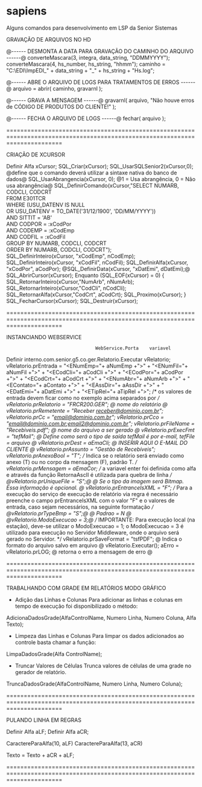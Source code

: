# sapiens
Alguns comandos para desenvolvimento em LSP da Senior Sistemas

GRAVAÇÃO DE ARQUIVOS NO HD

@------ DESMONTA A DATA PARA GRAVAÇÃO DO CAMINHO DO ARQUIVO ------@
converteMascara(3, integra, data_string, "DDMMYYYY");
converteMascara(4, hs_number, hs_string, "hhmm");
caminho =  "C:\\EDI\\ImpEDI_" + data_string + "_" + hs_string + "Hs.log";

@------ ABRE O ARQUIVO DE LOGS PARA TRATAMENTOS DE ERROS ------@
arquivo = abrir( caminho, gravarnl );

@------ GRAVA A MENSAGEM ------@
gravarnl( arquivo, "Não houve erros de CÓDIGO DE PRODUTOS DO CLIENTE!" );

@------ FECHA O ARQUIVO DE LOGS ------@
fechar( arquivo );

============================================================================================================================

CRIAÇÃO DE XCURSOR

Definir Alfa xCursor;
SQL_Criar(xCursor);
SQL_UsarSQLSenior2(xCursor,0);  @define que o comando deverá utilizar a sintaxe nativa do banco de dados@
SQL_UsarAbrangencia(xCursor, 0);  @1 = Usa abrangência, 0 = Não usa abrangência@
SQL_DefinirComando(xCursor,"SELECT NUMARB, CODCLI, CODCRT \
                              FROM E301TCR \
                             WHERE (USU_DATENV IS NULL \
                                OR USU_DATENV = TO_DATE('31/12/1900', 'DD/MM/YYYY')) \
                               AND SITTIT = 'AB' \
                               AND CODPOR = :xCodPor \
                               AND CODEMP = :xCodEmp \
                               AND CODFIL = :xCodFil \
                          GROUP BY NUMARB, CODCLI, CODCRT \
                          ORDER BY NUMARB, CODCLI, CODCRT");                        
SQL_DefinirInteiro(xCursor, "xCodEmp", nCodEmp);
SQL_DefinirInteiro(xCursor, "xCodFil", nCodFil);
SQL_DefinirAlfa(xCursor, "xCodPor", aCodPor);
@SQL_DefinirData(xCursor, "xDatEmi", dDatEmi);@
SQL_AbrirCursor(xCursor);
	Enquanto (SQL_EOF(xCursor) = 0) {
		SQL_RetornarInteiro(xCursor,"NumArb", nNumArb);
		SQL_RetornarInteiro(xCursor,"CodCli", nCodCli);
		SQL_RetornarAlfa(xCursor,"CodCrt", aCodCrt);
		SQL_Proximo(xCursor);
	}
SQL_FecharCursor(xCursor);
SQL_Destruir(xCursor);

============================================================================================================================

INSTANCIANDO WEBSERVICE

                                     WebService.Porta    variavel
Definir interno.com.senior.g5.co.ger.Relatorio.Executar vRelatorio;
vRelatorio.prEntrada = "<ENumEmp="+ aNumEmp +">" +
                       "<ENumFil="+ aNumFil +">" +
                       "<ECodCli="+ aCodCli +">" +
                       "<ECodPor="+ aCodPor +">" +
                       "<ECodCrt="+ aCodCrt +">" +
                       "<ENumAbr="+ aNumArb +">" +
                       "<EContato="+ aContato +">" +
                       "<EAssDir="+ aAssDir +">" +
                       "<EDatEmi="+ aDatEmi +">" +
                       "<ETipRel="+ aTipRel +">"; /* os valores de entrada devem ficar como no exemplo acima separados por <Variavel de entrada = valor ><Variavel de entrada = valor > */
vRelatorio.prRelatorio = "FRCR200.GER"; @ nome do relatório @ 
vRelatorio.prRemetente = "Receber <receber@dominio.com.br>"; 
vRelatorio.prCc = "email@dominio.com.br";
vRelatorio.prCco = "email@dominio.com.br;email2@dominio.com.br";
vRelatorio.prFileName = "Recebiveis.pdf"; @ nome do arquivo a ser gerado @ 
vRelatorio.prExecFmt = "tefMail"; @ Define como será o tipo de saída tefMail é por e-mail, tefFile = arquivo @ 
vRelatorio.prDest = aEmaCli; @ INSERIR AQUI O E-MAIL DO CLIENTE @
vRelatorio.prAssunto = "Gestão de Recebíveis"; 
vRelatorio.prAnexoBool = "T"; /* Indica se o relatório será enviado como anexo (T) ou no corpo da mensagem (F), padrão T. */ 
vRelatorio.prMensagem = aEmaCor; /* a variavel enter foi definida como alfa e através da função RetornaAscII é utilizada para quebra de linha */ 
@vRelatorio.prUniqueFile = "S";@ @ Se o tipo da imagem será Bitmap. Essa informação é opcional. @
vRelatorio.prEntranceIsXML = "F"; /* Para a execução do serviço de execução de relatório via regra é necessário preenche o campo prEntranceIsXML com o valor "F" e o valores de entrada, caso sejam necessários, na seguinte formatação */ 
@vRelatorio.prTypeBmp = "S";@ @ Padrao = N @   
@vRelatorio.ModoExecucao = 3;@ /* IMPORTANTE: Para execução local (na estação), deve-se utilizar o ModoExecucao = 1; o ModoExecucao = 3 é utilizado para execução no Servidor Middleware, onde o arquivo será gerado no Servidor. */
vRelatorio.prSaveFormat = "tsfPDF"; @ Indica o formato do arquivo salvo em arquivo @
vRelatorio.Executar();
aErro = vRelatorio.prLOG; @ retorna o erro a mensagem de erro @

============================================================================================================================

TRABALHANDO COM GRADE EM RELATÓRIOS MODO GRÁFICO

- Adição das Linhas e Colunas
Para adicionar as linhas e colunas em tempo de execução foi disponibilizado o método:

AdicionaDadosGrade(AlfaControlName,  Numero Linha, Numero Coluna, Alfa Texto);

- Limpeza das Linhas e Colunas
Para limpar os dados adicionados ao controle basta chamar a função:

LimpaDadosGrade(Alfa ControlName);

- Truncar Valores de Células
Trunca valores de células de uma grade no gerador de relatório.

TruncaDadosGrade(AlfaControlName,  Numero Linha, Numero Coluna);

============================================================================================================================

PULANDO LINHA EM REGRAS

Definir Alfa aLF;
Definir Alfa aCR;

CaractereParaAlfa(10, aLF)
CaractereParaAlfa(13, aCR)

Texto = Texto + aCR + aLF;

============================================================================================================================
